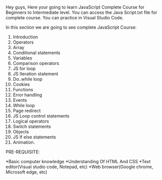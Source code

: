 Hey guys,
Here your going to learn JavaScript Complete Course for Beginners to Intermediate level.
You can access the Java Script.txt file for complete course.
You can practice in Visual Studio Code.

In this section we are going to see complete JavaScript Course:

1. Introduction
2. Operators
3. Array
4. Conditional statements 
5. Variables
6. Comparison operators
7. JS for loop 
8. JS Iteration statement 
9. Do..while loop
10. Cookies 
11. Functions 
12. Error handling 
13. Events 
14. While loop 
15. Page redirect
16. JS Loop control statements 
17. Logical operators 
18. Switch statements 
19. Objects 
20. JS If else statements 
21. Animation.

PRE-REQUISITE:

*Basic computer knowledge
*Understanding Of HTML And CSS
*Text editor(Visual studio code, Notepad, etc)
*Web browser(Google chrome, Microsoft edge, etc) 
